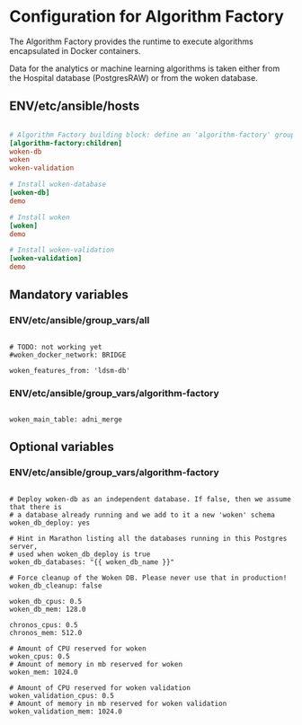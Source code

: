# Configuration for Algorithm Factory

The Algorithm Factory provides the runtime to execute algorithms encapsulated in Docker containers.

Data for the analytics or machine learning algorithms is taken either from the Hospital database (PostgresRAW) or from the woken database.

## ENV/etc/ansible/hosts

```ini

# Algorithm Factory building block: define an 'algorithm-factory' group encompassing the configuration of the groups defined below
[algorithm-factory:children]
woken-db
woken
woken-validation

# Install woken-database
[woken-db]
demo

# Install woken
[woken]
demo

# Install woken-validation
[woken-validation]
demo

```

## Mandatory variables

### ENV/etc/ansible/group_vars/all

```

# TODO: not working yet
#woken_docker_network: BRIDGE

woken_features_from: 'ldsm-db'

```

### ENV/etc/ansible/group_vars/algorithm-factory

```

woken_main_table: adni_merge

```

## Optional variables

### ENV/etc/ansible/group_vars/algorithm-factory

```

# Deploy woken-db as an independent database. If false, then we assume that there is
# a database already running and we add to it a new 'woken' schema
woken_db_deploy: yes

# Hint in Marathon listing all the databases running in this Postgres server,
# used when woken_db_deploy is true
woken_db_databases: "{{ woken_db_name }}"

# Force cleanup of the Woken DB. Please never use that in production!
woken_db_cleanup: false

woken_db_cpus: 0.5
woken_db_mem: 128.0

chronos_cpus: 0.5
chronos_mem: 512.0

# Amount of CPU reserved for woken
woken_cpus: 0.5
# Amount of memory in mb reserved for woken
woken_mem: 1024.0

# Amount of CPU reserved for woken validation
woken_validation_cpus: 0.5
# Amount of memory in mb reserved for woken validation
woken_validation_mem: 1024.0

```
